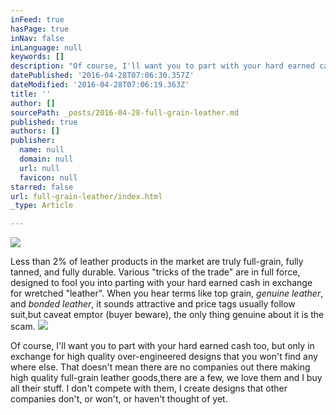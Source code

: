 ```yaml
---
inFeed: true
hasPage: true
inNav: false
inLanguage: null
keywords: []
description: "Of course, I'll want you to part with your hard earned cash too, but only in exchange for high quality over-engineered designs that you won't find any where else. That doesn't mean there are no companies out there making high quality full-grain leather goods,there are a few, we love them and I buy all their stuff. I don't compete with them, I create designs that other companies don't, or won't, or haven't thought of yet."
datePublished: '2016-04-28T07:06:30.357Z'
dateModified: '2016-04-28T07:06:19.363Z'
title: ''
author: []
sourcePath: _posts/2016-04-28-full-grain-leather.md
published: true
authors: []
publisher:
  name: null
  domain: null
  url: null
  favicon: null
starred: false
url: full-grain-leather/index.html
_type: Article

---
```

![](https://the-grid-user-content.s3-us-west-2.amazonaws.com/96e240ab-02f6-464f-9493-efee9c685d78.jpg)

Less than 2% of leather products in the market are truly full-grain, fully tanned, and fully durable. Various "tricks of the trade" are in full force, designed to fool you into parting with your hard earned cash in exchange for wretched "leather". When you hear terms like top grain, _genuine leather_, and _bonded leather_, it sounds attractive and price tags usually follow suit,but caveat emptor (buyer beware), the only thing genuine about it is the scam.
![](https://the-grid-user-content.s3-us-west-2.amazonaws.com/c81a3c75-8206-47d3-954a-9a63bd24ca65.jpg)

Of course, I'll want you to part with your hard earned cash too, but only in exchange for high quality over-engineered designs that you won't find any where else. That doesn't mean there are no companies out there making high quality full-grain leather goods,there are a few, we love them and I buy all their stuff. I don't compete with them, I create designs that other companies don't, or won't, or haven't thought of yet.